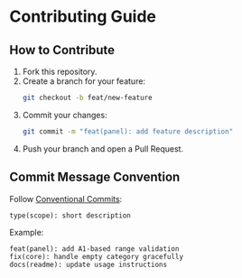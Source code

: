 # Contributing Guide

## How to Contribute
1. Fork this repository.
2. Create a branch for your feature:
   ```bash
   git checkout -b feat/new-feature
   ```
3. Commit your changes:
   ```bash
   git commit -m "feat(panel): add feature description"
   ```
4. Push your branch and open a Pull Request.

## Commit Message Convention
Follow [Conventional Commits](https://www.conventionalcommits.org/en/v1.0.0/):
```
type(scope): short description
```
Example:
```
feat(panel): add A1-based range validation
fix(core): handle empty category gracefully
docs(readme): update usage instructions
```
